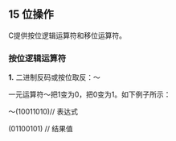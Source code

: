 ## 15 位操作

C提供按位逻辑运算符和移位运算符。

### 按位逻辑运算符

**1.** 二进制反码或按位取反：～

一元运算符～把1变为0，把0变为1。如下例子所示：

～(10011010)// 表达式

(01100101) // 结果值

